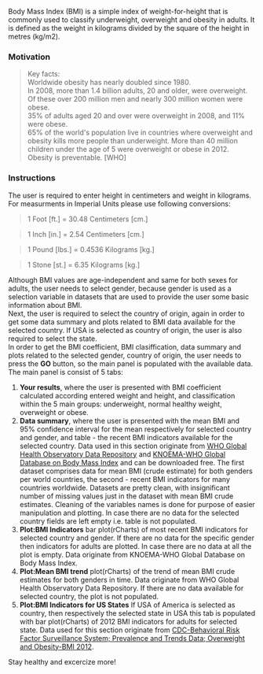 Body Mass Index (BMI) is a simple index of weight-for-height that is commonly used to classify underweight, overweight and obesity in adults. It is defined as the weight in kilograms divided by the square of the height in metres (kg/m2).  

### Motivation  

> Key facts:    
Worldwide obesity has nearly doubled since 1980.  
In 2008, more than 1.4 billion adults, 20 and older, were overweight. Of these over 200 million men and nearly 300 million women were obese.  
35% of adults aged 20 and over were overweight in 2008, and 11% were obese.  
65% of the world's population live in countries where overweight and obesity kills more people than underweight.
More than 40 million children under the age of 5 were overweight or obese in 2012.  
Obesity is preventable. [WHO]

### Instructions

The user is required to enter height in centimeters and weight in kilograms.
For measurments in Imperial Units please use following conversions:

> 1 Foot [ft.] = 30.48 Centimeters [cm.] 

> 1 Inch [in.] = 2.54 Centimeters [cm.]

> 1 Pound [lbs.] = 0.4536 Kilograms [kg.]

> 1 Stone [st.] = 6.35 Kilograms [kg.]

Although BMI values are age-independent and same for both sexes for adults, the user needs to select gender, because gender is used as a selection variable in datasets that are used to provide the user some basic information about BMI.  
Next, the user is required to select the country of origin, again in order to get some data summary and plots related to BMI data available for the selected country. If USA is selected as country of origin, the user is also required to select the state.  
In order to get the BMI coefficient, BMI clasiffication, data summary and plots related to the selected gender, country of origin, the user needs to press the **GO** button, so the main panel is populated with the available data.  
The main panel is consist of 5 tabs:  
1. **Your results**, where the user is presented with BMI coefficient calculated according entered weight and height, and classification within the 5 main groups: underweight, normal healthy weight, overweight or obese.  
2. **Data summary**, where the user is presented with the mean BMI and 95% confidence interval for the mean respectively for selected country and gender, and table - the recent BMI indicators available for the selected country. Data used in this section originate from [WHO Global Health Observatory Data Repository](http://apps.who.int/gho/data/node.main.A903?lang=en) and [KNOEMA-WHO Global Database on Body Mass Index](http://knoema.com/WHOGDOBMIMay/who-global-database-on-body-mass-index-bmi) and can be downloaded free. The first dataset comprises data for mean BMI (crude estimate) for both genders per world countries, the second - recent BMI indicators for many countries worldwide. Datasets are pretty clean, with insignificant number of missing values just in the dataset with mean BMI crude estimates. Cleaning of the variables names is done for purpose of easier manipulation and plotting. In case there are no data for the selected country fields are left empty i.e. table is not populated.  
3. **Plot:BMI Indicators** bar plot(rCharts) of most recent BMI indicators for selected country and gender. If there are no data for the specific gender then indicators for adults are plotted. In case there are no data at all the plot is empty. Data originate from KNOEMA-WHO Global Database on Body Mass Index.   
4. **Plot:Mean BMI trend** plot(rCharts) of the trend of mean BMI crude estimates for both genders in time. Data originate from WHO Global Health Observatory Data Repository. If there are no data available for selected country, the plot is not populated.  
5. **Plot:BMI Indicators for US States** If USA of America is selected as country, then respectively the selected state in USA this tab is populated with bar plot(rCharts) of 2012 BMI indicators for adults for selected state. Data used for this section originate from [CDC-Behavioral Risk Factor Surveillance System; Prevalence and Trends Data; Overweight and Obesity-BMI 2012](http://apps.nccd.cdc.gov/brfss/list.asp?cat=OB&yr=2012&qkey=8261&state=All).  
 
Stay healthy and excercize more!  
